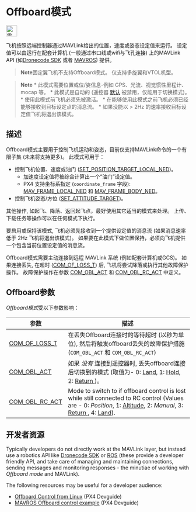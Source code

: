 # Offboard模式

[<img src="../../assets/site/position_fixed.svg" title="需要定位修复（例如GPS）" width="30px" />](../getting_started/flight_modes.md#key_position_fixed)

飞机按照远端控制器通过MAVLink给出的位置，速度或姿态设定值来运行。 设定值可以由运行在配套计算机 (一般通过串口线或wifi与飞孔连接) 上的MAVLink API (如[Dronecode SDK](https://sdk.dronecode.org/en/) 或者 [MAVROS](https://github.com/mavlink/mavros)) 提供。

> **Note**固定翼飞机不支持Offboard模式。 仅支持多旋翼和VTOL机型。

<span></span>

> **Note** * 此模式需要位置或位/姿信息-例如 GPS、光流、视觉惯性里程计、mocap 等。 * 此模式是自动的 (遥控器 [默认](../advanced_config/parameter_reference.md#COM_RC_OVERRIDE) 被禁用，仅能用于切换模式)。 * 使用此模式前飞机必须先被激活。 * 在能够使用此模式之前飞机必须已经能够接收到目标设定点的消息流。 * 如果没能以 > 2Hz 的速率接收目标设定值飞机将退出该模式。

## 描述

Offboard模式主要用于控制飞机运动和姿态，目前仅支持MAVLink命令的一个有限子集 (未来将支持更多)。 此模式可用于：

* 控制飞机位置、速度或油门 ([SET_POSITION_TARGET_LOCAL_NED](http://mavlink.org/messages/common#SET_POSITION_TARGET_LOCAL_NED))。 
  * 加速度设定值将被综合计算出一个“油门”设定值。
  * PX4 支持坐标系指定 (`coordinate_frame` 字段): [MAV_FRAME_LOCAL_NED](http://mavlink.org/messages/common#MAV_FRAME_LOCAL_NED) 和 [MAV_FRAME_BODY_NED](http://mavlink.org/messages/common#MAV_FRAME_BODY_NED)。
* 控制飞机姿态/方位 ([SET_ATTITUDE_TARGET](http://mavlink.org/messages/common#SET_ATTITUDE_TARGET))。

其他操作, 如起飞、降落、返回起飞点，最好使用其它适当的模式来处理。 上传、下载任务等操作可以在任何模式下执行。

要启用或保持该模式, 飞机必须先接收到一个提供设定值的消息流 (如果消息速率低于 2Hz 飞机将退出该模式)。 如果要在此模式下做位置保持，必须向飞机提供一个包含当前位置设定值的消息流。

Offboard模式需要主动连接到远程 MAVLink 系统 (例如配套计算机或GCS)。 如果连接丢失, 在超时 ([COM_OF_LOSS_T](#COM_OF_LOSS_T)) 后, 飞机将尝试降落或执行其他故障保护操作。 故障保护操作在参数 [COM_OBL_ACT](#COM_OBL_ACT) 和 [COM_OBL_RC_ACT](#COM_OBL_RC_ACT) 中定义。

## Offboard参数

*Offboard模式*受以下参数影响：

| 参数                                                                                                    | 描述                                                                                                                                                                                                                                                       |
| ----------------------------------------------------------------------------------------------------- | -------------------------------------------------------------------------------------------------------------------------------------------------------------------------------------------------------------------------------------------------------- |
| <span id="COM_OF_LOSS_T"></span>[COM_OF_LOSS_T](../advanced_config/parameter_reference.md#COM_OF_LOSS_T)   | 在丢失Offboard连接时的等待超时 (以秒为单位), 然后将触发offboard丢失的故障保护措施 (`COM_OBL_ACT` 和 `COM_OBL_RC_ACT`)                                                                                                                                                                   |
| <span id="COM_OBL_ACT"></span>[COM_OBL_ACT](../advanced_config/parameter_reference.md#COM_OBL_ACT)       | 如果 *没有* 连接到遥控器时, 丢失offboard连接后切换到的模式 (取值为- 0: [Land](../flight_modes/land.md), 1: [Hold](../flight_modes/hold.md), 2: [Return ](../flight_modes/return.md))。                                                                                             |
| <span id="COM_OBL_RC_ACT"></span>[COM_OBL_RC_ACT](../advanced_config/parameter_reference.md#COM_OBL_RC_ACT) | Mode to switch to if offboard control is lost while still connected to RC control (Values are - 0: *Position*, 1: [Altitude](../flight_modes/altitude_mc.md), 2: *Manual*, 3: [Return ](../flight_modes/return.md), 4: [Land](../flight_modes/land.md)). |

## 开发者资源

Typically developers do not directly work at the MAVLink layer, but instead use a robotics API like [Dronecode SDK](https://sdk.dronecode.org/en/) or [ROS](http://www.ros.org/) (these provide a developer friendly API, and take care of managing and maintaining connections, sending messages and monitoring responses - the minutiae of working with *Offboard mode* and MAVLink).

The following resources may be useful for a developer audience:

* [Offboard Control from Linux](https://dev.px4.io/en/ros/offboard_control.html) (PX4 Devguide)
* [MAVROS Offboard control example](https://dev.px4.io/en/ros/mavros_offboard.html) (PX4 Devguide)